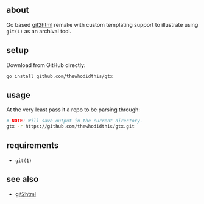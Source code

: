 ## about

Go based [git2html](https://github.com/Hypercubed/git2html) remake with custom templating support to illustrate using `git(1)` as an archival tool.

## setup

Download from GitHub directly:

```sh
go install github.com/thewhodidthis/gtx
```

## usage

At the very least pass it a repo to be parsing through:

```sh
# NOTE: Will save output in the current directory.
gtx -r https://github.com/thewhodidthis/gtx.git
```

## requirements

- `git(1)`

## see also

- [git2html](https://github.com/Hypercubed/git2html)
